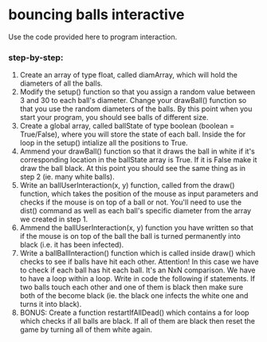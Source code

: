 # bouncing balls interactive

Use the code provided here to program interaction.

### step-by-step:
1. Create an array of type float, called diamArray, which will hold the diameters of all the balls.
2. Modify the setup() function so that you assign a random value between 3 and 30 to each ball's diameter. Change your drawBall() function so that you use the random diameters of the balls. By this point when you start your program, you should see balls of different size.
3. Create a global array, called ballState of type boolean (boolean = True/False), where you will store the state of each ball. Inside the for loop in the setup() intialize all the positions to True.
4. Ammend your drawBall() function so that it draws the ball in white if it's corresponding location in the ballState array is True. If it is False make it draw the ball black. At this point you should see the same thing as in step 2 (ie. many white balls).
5. Write an ballUserInteraction(x, y) function, called from the draw() function, which takes the position of the mouse as input parameters and checks if the mouse is on top of a ball or not. You'll need to use the dist() command as well as each ball's specific diameter from the array we created in step 1.
6. Ammend the ballUserInteraction(x, y) function you have written so that if the mouse is on top of the ball the ball is turned permanently into black (i.e. it has been infected).
7. Write a ballBallInteraction() function which is called inside draw() which checks to see if balls have hit each other. Attention! In this case we have to check if each ball has hit each ball. It's an NxN comparison. We have to have a loop within a loop. Write in code the following if statements. If two balls touch each other and one of them is black then make sure both of the become black (ie. the black one infects the white one and turns it into black).
8. BONUS: Create a function restartIfAllDead() which contains a for loop which checks if all balls are black. If all of them are black then reset the game by turning all of them white again.
